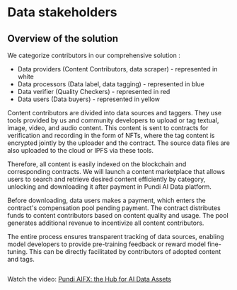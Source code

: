 # Data stakeholders

## Overview of the solution

We categorize contributors in our comprehensive solution :

* Data providers (Content Contributors, data scraper) - represented in white
* Data processors (Data label, data tagging) - represented in blue
* Data verifier (Quality Checkers) - represented in red
* Data users (Data buyers) - represented in yellow

Content contributors are divided into data sources and taggers. They use tools provided by us and community developers to upload or tag textual, image, video, and audio content. This content is sent to contracts for verification and recording in the form of NFTs, where the tag content is encrypted jointly by the uploader and the contract. The source data files are also uploaded to the cloud or IPFS via these tools.

Therefore, all content is easily indexed on the blockchain and corresponding contracts. We will launch a content marketplace that allows users to search and retrieve desired content efficiently by category, unlocking and downloading it after payment in Pundi AI Data platform.

Before downloading, data users makes a payment, which enters the contract's compensation pool pending payment. The contract distributes funds to content contributors based on content quality and usage. The pool generates additional revenue to incentivize all content contributors.

The entire process ensures transparent tracking of data sources, enabling model developers to provide pre-training feedback or reward model fine-tuning. This can be directly facilitated by contributors of adopted content and tags.

<figure><img src="../../.gitbook/assets/image (3).png" alt=""><figcaption></figcaption></figure>



Watch the video: [Pundi AIFX: the Hub for AI Data Assets](https://youtu.be/yNhcAB2mF8I?si=i1xNo-kfGfr4bVpy)
